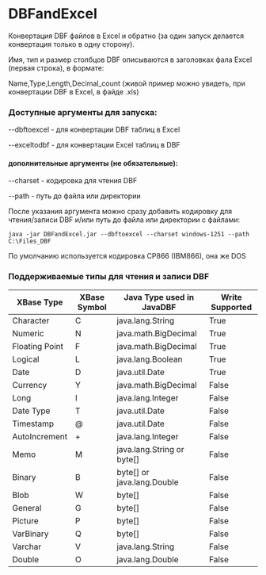 # DBFandExcel
Конвертация DBF файлов в Excel и обратно (за один запуск делается конвертация только в одну сторону).

Имя, тип и размер столбцов DBF описываются в заголовках фала Excel (первая строка), в формате:

Name,Type,Length,Decimal_count (живой пример можно увидеть, при конвертации DBF в Excel, в файде .xls)

### Доступные аргументы для запуска:

--dbftoexcel - для конвертации DBF таблиц в Excel

--exceltodbf - для конвертации Excel таблиц в DBF


#### дополнительные аргументы (не обязательные):

--charset - кодировка для чтения DBF

--path - путь до файла или директории

После указания аргумента можно сразу добавить кодировку для чтения/записи DBF и/или путь до файла или директории с файлами:

    java -jar DBFandExcel.jar --dbftoexcel --charset windows-1251 --path  C:\Files_DBF

По умолчанию используется кодировка CP866 (IBM866), она же DOS

### Поддерживаемые типы для чтения и записи DBF

| XBase Type     | XBase Symbol | Java Type used in JavaDBF  | Write Supported |
|----------------|--------------|----------------------------|-----------------|
| Character      | C            | java.lang.String           | True            |
| Numeric        | N            | java.math.BigDecimal       | True            |
| Floating Point | F            | java.math.BigDecimal       | True            |
| Logical        | L            | java.lang.Boolean          | True            |
| Date           | D            | java.util.Date             | True            |
| Currency       | Y            | java.math.BigDecimal       | False           |
| Long           | I            | java.lang.Integer          | False           |
| Date Type      | T            | java.util.Date             | False           |
| Timestamp      | @            | java.util.Date             | False           |
| AutoIncrement  | +            | java.lang.Integer          | False           |
| Memo           | M            | java.lang.String or byte[] | False           |
| Binary         | B            | byte[] or java.lang.Double | False           |
| Blob           | W            | byte[]                     | False           |
| General        | G            | byte[]                     | False           |
| Picture        | P            | byte[]                     | False           |
| VarBinary      | Q            | byte[]                     | False           |
| Varchar        | V            | java.lang.String           | False           |
| Double         | O            | java.lang.Double           | False           |
